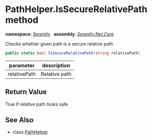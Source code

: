# PathHelper.IsSecureRelativePath method
**namespace:** *[Serenity](../../README.md#serenity-namespace)*   **assembly**: *[Serenity.Net.Core](../../README.md)*

Checks whether given path is a secure relative path

```csharp
public static bool IsSecureRelativePath(string relativePath)
```

| parameter | description |
| --- | --- |
| relativePath | Relative path |

## Return Value

True if relative path looks safe

## See Also

* class [PathHelper](../PathHelper.md)